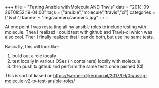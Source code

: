 +++
title = "Testing Ansible with Molecule AND Travis"
date = "2018-09-26T08:52:19-04:00"
tags = ["ansible","molecule","travis","ci"]
categories = ["tech"]
banner = "img/banners/banner-2.jpg"
+++

At one point I was restarting all my ansible roles to include testing with
molecule.  Then I realized I could test with github and Travis-ci which was also
cool.  Then I finally realized that I can do both, but use the same tests.

Basically, this will look like:

1. build out a role locally
2. test locally in various OSes (in containers) locally with molecule
3. then push to github and perform the same tests once pushed (CI)

This is sort of based on https://werner-dijkerman.nl/2017/09/05/using-molecule-v2-to-test-ansible-roles/